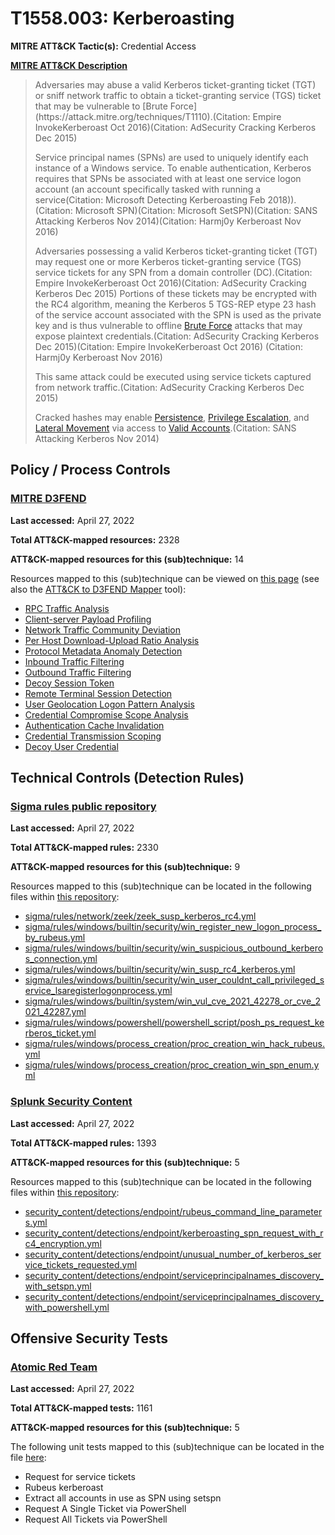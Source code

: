 # T1558.003: Kerberoasting
**MITRE ATT&CK Tactic(s):** Credential Access

**[MITRE ATT&CK Description](https://attack.mitre.org/techniques/T1558/003)**
<blockquote>Adversaries may abuse a valid Kerberos ticket-granting ticket (TGT) or sniff network traffic to obtain a ticket-granting service (TGS) ticket that may be vulnerable to [Brute Force](https://attack.mitre.org/techniques/T1110).(Citation: Empire InvokeKerberoast Oct 2016)(Citation: AdSecurity Cracking Kerberos Dec 2015) 

Service principal names (SPNs) are used to uniquely identify each instance of a Windows service. To enable authentication, Kerberos requires that SPNs be associated with at least one service logon account (an account specifically tasked with running a service(Citation: Microsoft Detecting Kerberoasting Feb 2018)).(Citation: Microsoft SPN)(Citation: Microsoft SetSPN)(Citation: SANS Attacking Kerberos Nov 2014)(Citation: Harmj0y Kerberoast Nov 2016)

Adversaries possessing a valid Kerberos ticket-granting ticket (TGT) may request one or more Kerberos ticket-granting service (TGS) service tickets for any SPN from a domain controller (DC).(Citation: Empire InvokeKerberoast Oct 2016)(Citation: AdSecurity Cracking Kerberos Dec 2015) Portions of these tickets may be encrypted with the RC4 algorithm, meaning the Kerberos 5 TGS-REP etype 23 hash of the service account associated with the SPN is used as the private key and is thus vulnerable to offline [Brute Force](https://attack.mitre.org/techniques/T1110) attacks that may expose plaintext credentials.(Citation: AdSecurity Cracking Kerberos Dec 2015)(Citation: Empire InvokeKerberoast Oct 2016) (Citation: Harmj0y Kerberoast Nov 2016)

This same attack could be executed using service tickets captured from network traffic.(Citation: AdSecurity Cracking Kerberos Dec 2015)

Cracked hashes may enable [Persistence](https://attack.mitre.org/tactics/TA0003), [Privilege Escalation](https://attack.mitre.org/tactics/TA0004), and [Lateral Movement](https://attack.mitre.org/tactics/TA0008) via access to [Valid Accounts](https://attack.mitre.org/techniques/T1078).(Citation: SANS Attacking Kerberos Nov 2014)</blockquote>

## Policy / Process Controls
### [MITRE D3FEND](https://d3fend.mitre.org/)
**Last accessed:** April 27, 2022

**Total ATT&CK-mapped resources:** 2328

**ATT&CK-mapped resources for this (sub)technique:** 14

Resources mapped to this (sub)technique can be viewed on [this page](https://d3fend.mitre.org/) (see also the [ATT&CK to D3FEND Mapper](https://d3fend.mitre.org/tools/attack-mapper) tool):

* [RPC Traffic Analysis](https://d3fend.mitre.org/techniques/d3f:RPCTrafficAnalysis)
* [Client-server Payload Profiling](https://d3fend.mitre.org/techniques/d3f:Client-serverPayloadProfiling)
* [Network Traffic Community Deviation](https://d3fend.mitre.org/techniques/d3f:NetworkTrafficCommunityDeviation)
* [Per Host Download-Upload Ratio Analysis](https://d3fend.mitre.org/techniques/d3f:PerHostDownload-UploadRatioAnalysis)
* [Protocol Metadata Anomaly Detection](https://d3fend.mitre.org/techniques/d3f:ProtocolMetadataAnomalyDetection)
* [Inbound Traffic Filtering](https://d3fend.mitre.org/techniques/d3f:InboundTrafficFiltering)
* [Outbound Traffic Filtering](https://d3fend.mitre.org/techniques/d3f:OutboundTrafficFiltering)
* [Decoy Session Token](https://d3fend.mitre.org/techniques/d3f:DecoySessionToken)
* [Remote Terminal Session Detection](https://d3fend.mitre.org/techniques/d3f:RemoteTerminalSessionDetection)
* [User Geolocation Logon Pattern Analysis](https://d3fend.mitre.org/techniques/d3f:UserGeolocationLogonPatternAnalysis)
* [Credential Compromise Scope Analysis](https://d3fend.mitre.org/techniques/d3f:CredentialCompromiseScopeAnalysis)
* [Authentication Cache Invalidation](https://d3fend.mitre.org/techniques/d3f:AuthenticationCacheInvalidation)
* [Credential Transmission Scoping](https://d3fend.mitre.org/techniques/d3f:CredentialTransmissionScoping)
* [Decoy User Credential](https://d3fend.mitre.org/techniques/d3f:DecoyUserCredential)

## Technical Controls (Detection Rules)
### [Sigma rules public repository](https://github.com/SigmaHQ/sigma)
**Last accessed:** April 27, 2022

**Total ATT&CK-mapped rules:** 2330

**ATT&CK-mapped resources for this (sub)technique:** 9

Resources mapped to this (sub)technique can be located in the following files within [this repository](https://github.com/SigmaHQ/sigma/tree/master/rules):

* [sigma/rules/network/zeek/zeek_susp_kerberos_rc4.yml](https://github.com/SigmaHQ/sigma/blob/master/rules/network/zeek/zeek_susp_kerberos_rc4.yml)
* [sigma/rules/windows/builtin/security/win_register_new_logon_process_by_rubeus.yml](https://github.com/SigmaHQ/sigma/blob/master/rules/windows/builtin/security/win_register_new_logon_process_by_rubeus.yml)
* [sigma/rules/windows/builtin/security/win_suspicious_outbound_kerberos_connection.yml](https://github.com/SigmaHQ/sigma/blob/master/rules/windows/builtin/security/win_suspicious_outbound_kerberos_connection.yml)
* [sigma/rules/windows/builtin/security/win_susp_rc4_kerberos.yml](https://github.com/SigmaHQ/sigma/blob/master/rules/windows/builtin/security/win_susp_rc4_kerberos.yml)
* [sigma/rules/windows/builtin/security/win_user_couldnt_call_privileged_service_lsaregisterlogonprocess.yml](https://github.com/SigmaHQ/sigma/blob/master/rules/windows/builtin/security/win_user_couldnt_call_privileged_service_lsaregisterlogonprocess.yml)
* [sigma/rules/windows/builtin/system/win_vul_cve_2021_42278_or_cve_2021_42287.yml](https://github.com/SigmaHQ/sigma/blob/master/rules/windows/builtin/system/win_vul_cve_2021_42278_or_cve_2021_42287.yml)
* [sigma/rules/windows/powershell/powershell_script/posh_ps_request_kerberos_ticket.yml](https://github.com/SigmaHQ/sigma/blob/master/rules/windows/powershell/powershell_script/posh_ps_request_kerberos_ticket.yml)
* [sigma/rules/windows/process_creation/proc_creation_win_hack_rubeus.yml](https://github.com/SigmaHQ/sigma/blob/master/rules/windows/process_creation/proc_creation_win_hack_rubeus.yml)
* [sigma/rules/windows/process_creation/proc_creation_win_spn_enum.yml](https://github.com/SigmaHQ/sigma/blob/master/rules/windows/process_creation/proc_creation_win_spn_enum.yml)

### [Splunk Security Content](https://github.com/splunk/security_content)
**Last accessed:** April 27, 2022

**Total ATT&CK-mapped rules:** 1393

**ATT&CK-mapped resources for this (sub)technique:** 5

Resources mapped to this (sub)technique can be located in the following files within [this repository](https://github.com/splunk/security_content/tree/develop/detections):

* [security_content/detections/endpoint/rubeus_command_line_parameters.yml](https://github.com/splunk/security_content/blob/develop/detections/endpoint/rubeus_command_line_parameters.yml)
* [security_content/detections/endpoint/kerberoasting_spn_request_with_rc4_encryption.yml](https://github.com/splunk/security_content/blob/develop/detections/endpoint/kerberoasting_spn_request_with_rc4_encryption.yml)
* [security_content/detections/endpoint/unusual_number_of_kerberos_service_tickets_requested.yml](https://github.com/splunk/security_content/blob/develop/detections/endpoint/unusual_number_of_kerberos_service_tickets_requested.yml)
* [security_content/detections/endpoint/serviceprincipalnames_discovery_with_setspn.yml](https://github.com/splunk/security_content/blob/develop/detections/endpoint/serviceprincipalnames_discovery_with_setspn.yml)
* [security_content/detections/endpoint/serviceprincipalnames_discovery_with_powershell.yml](https://github.com/splunk/security_content/blob/develop/detections/endpoint/serviceprincipalnames_discovery_with_powershell.yml)


## Offensive Security Tests
### [Atomic Red Team](https://github.com/redcanaryco/atomic-red-team)
**Last accessed:** April 27, 2022

**Total ATT&CK-mapped tests:** 1161

**ATT&CK-mapped resources for this (sub)technique:** 5

The following unit tests mapped to this (sub)technique can be located in the file [here](https://github.com/redcanaryco/atomic-red-team/tree/master/atomics/T1558.003/T1558.003.yaml):

* Request for service tickets
* Rubeus kerberoast
* Extract all accounts in use as SPN using setspn
* Request A Single Ticket via PowerShell
* Request All Tickets via PowerShell

